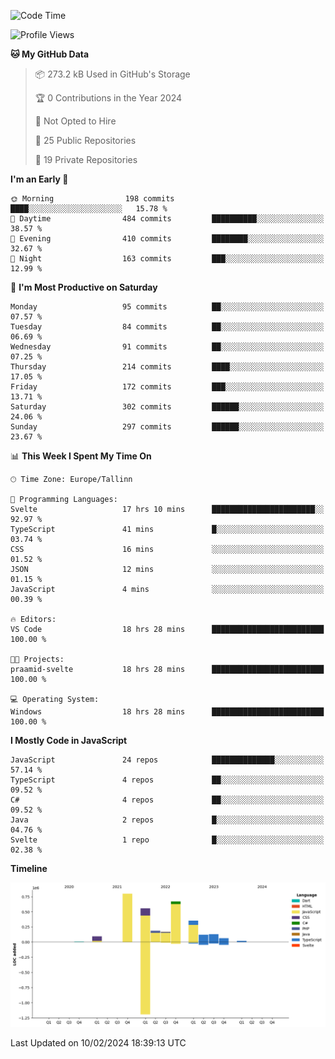 <!--START_SECTION:waka-->
![Code Time](http://img.shields.io/badge/Code%20Time-632%20hrs%2019%20mins-blue)

![Profile Views](http://img.shields.io/badge/Profile%20Views-0-blue)

**🐱 My GitHub Data** 

> 📦 273.2 kB Used in GitHub's Storage 
 > 
> 🏆 0 Contributions in the Year 2024
 > 
> 🚫 Not Opted to Hire
 > 
> 📜 25 Public Repositories 
 > 
> 🔑 19 Private Repositories 
 > 
**I'm an Early 🐤** 

```text
🌞 Morning                198 commits         ████░░░░░░░░░░░░░░░░░░░░░   15.78 % 
🌆 Daytime                484 commits         ██████████░░░░░░░░░░░░░░░   38.57 % 
🌃 Evening                410 commits         ████████░░░░░░░░░░░░░░░░░   32.67 % 
🌙 Night                  163 commits         ███░░░░░░░░░░░░░░░░░░░░░░   12.99 % 
```
📅 **I'm Most Productive on Saturday** 

```text
Monday                   95 commits          ██░░░░░░░░░░░░░░░░░░░░░░░   07.57 % 
Tuesday                  84 commits          ██░░░░░░░░░░░░░░░░░░░░░░░   06.69 % 
Wednesday                91 commits          ██░░░░░░░░░░░░░░░░░░░░░░░   07.25 % 
Thursday                 214 commits         ████░░░░░░░░░░░░░░░░░░░░░   17.05 % 
Friday                   172 commits         ███░░░░░░░░░░░░░░░░░░░░░░   13.71 % 
Saturday                 302 commits         ██████░░░░░░░░░░░░░░░░░░░   24.06 % 
Sunday                   297 commits         ██████░░░░░░░░░░░░░░░░░░░   23.67 % 
```


📊 **This Week I Spent My Time On** 

```text
🕑︎ Time Zone: Europe/Tallinn

💬 Programming Languages: 
Svelte                   17 hrs 10 mins      ███████████████████████░░   92.97 % 
TypeScript               41 mins             █░░░░░░░░░░░░░░░░░░░░░░░░   03.74 % 
CSS                      16 mins             ░░░░░░░░░░░░░░░░░░░░░░░░░   01.52 % 
JSON                     12 mins             ░░░░░░░░░░░░░░░░░░░░░░░░░   01.15 % 
JavaScript               4 mins              ░░░░░░░░░░░░░░░░░░░░░░░░░   00.39 % 

🔥 Editors: 
VS Code                  18 hrs 28 mins      █████████████████████████   100.00 % 

🐱‍💻 Projects: 
praamid-svelte           18 hrs 28 mins      █████████████████████████   100.00 % 

💻 Operating System: 
Windows                  18 hrs 28 mins      █████████████████████████   100.00 % 
```

**I Mostly Code in JavaScript** 

```text
JavaScript               24 repos            ██████████████░░░░░░░░░░░   57.14 % 
TypeScript               4 repos             ██░░░░░░░░░░░░░░░░░░░░░░░   09.52 % 
C#                       4 repos             ██░░░░░░░░░░░░░░░░░░░░░░░   09.52 % 
Java                     2 repos             █░░░░░░░░░░░░░░░░░░░░░░░░   04.76 % 
Svelte                   1 repo              █░░░░░░░░░░░░░░░░░░░░░░░░   02.38 % 
```



**Timeline**

![Lines of Code chart](https://raw.githubusercontent.com/Piilu/Piilu/main/assets/bar_graph.png)


 Last Updated on 10/02/2024 18:39:13 UTC
<!--END_SECTION:waka-->